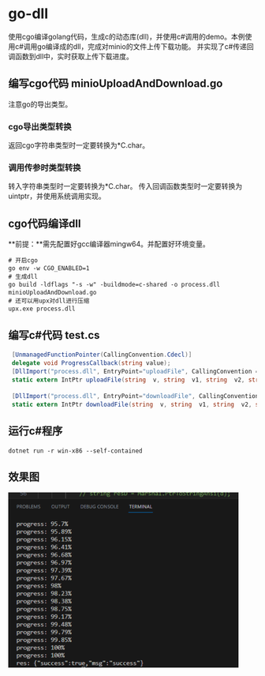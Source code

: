 # go-dll
使用cgo编译golang代码，生成c的动态库(dll)，并使用c#调用的demo。本例使用c#调用go编译成的dll，完成对minio的文件上传下载功能。
并实现了c#传递回调函数到dll中，实时获取上传下载进度。
## 编写cgo代码 minioUploadAndDownload.go
注意go的导出类型。

### cgo导出类型转换
返回cgo字符串类型时一定要转换为*C.char。

### 调用传参时类型转换
转入字符串类型时一定要转换为*C.char。
传入回调函数类型时一定要转换为uintptr，并使用系统调用实现。

## cgo代码编译dll

**前提：**需先配置好gcc编译器mingw64。并配置好环境变量。
```shell
# 开启cgo
go env -w CGO_ENABLED=1
# 生成dll
go build -ldflags "-s -w" -buildmode=c-shared -o process.dll minioUploadAndDownload.go
# 还可以用upx对dll进行压缩
upx.exe process.dll
```

## 编写c#代码 test.cs

```csharp
 [UnmanagedFunctionPointer(CallingConvention.Cdecl)]
 delegate void ProgressCallback(string value);
 [DllImport("process.dll", EntryPoint="uploadFile", CallingConvention = CallingConvention.Cdecl, ExactSpelling = false)]
 static extern IntPtr uploadFile(string  v, string  v1, string  v2, string  v3, string  v4, string  v5,[MarshalAs(UnmanagedType.FunctionPtr)] ProgressCallback p);
     
 [DllImport("process.dll", EntryPoint="downloadFile", CallingConvention = CallingConvention.Cdecl, ExactSpelling = false)]
 static extern IntPtr downloadFile(string  v, string  v1, string  v2, string  v3, string  v4, string  v5,[MarshalAs(UnmanagedType.FunctionPtr)] ProgressCallback p);
```

## 运行c#程序

```shell
dotnet run -r win-x86 --self-contained
```

## 效果图
![progress.png](progress.png)
